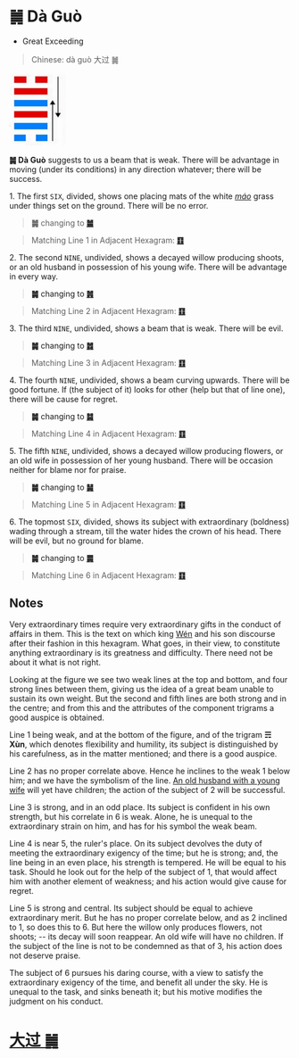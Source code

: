 # ䷛ Dà Guò

* Great Exceeding

> Chinese: dà guò 大过 ䷛

<a id="p-116"/>

<img src="../shapes/28.10.png" width="101" alt="大过">

**䷛ Dà Guò** suggests to us a beam that is weak. There will be advantage in moving (under its conditions) in any direction whatever; there will be success.

1.<a id="28.1"/> The first `SIX`, divided, shows one placing mats of the white [*máo*](https://ctext.org/dictionary.pl?if=en&char=茅) grass under things set on the ground. There will be no error.

> **䷛** changing to [**䷪**](e5a4acguai.md)

> Matching Line 1 in Adjacent Hexagram: [**䷚**](e9a290yi.md#27.1)

<a id="p-117"/>

2.<a id="28.2"/> The second `NINE`, undivided, shows a decayed willow producing shoots, or an old husband in possession of his young wife. There will be advantage in every way.

> **䷛** changing to [**䷞**](e592b8xian.md)

> Matching Line 2 in Adjacent Hexagram: [**䷚**](e9a290yi.md#27.2)

3.<a id="28.3"/> The third `NINE`, undivided, shows a beam that is weak. There will be evil.

> **䷛** changing to [**䷮**](e59bb0kun.md)

> Matching Line 3 in Adjacent Hexagram: [**䷚**](e9a290yi.md#27.3)

4.<a id="28.4"/> The fourth `NINE`, undivided, shows a beam curving upwards. There will be good fortune. If (the subject of it) looks for other (help but that of line one), there will be cause for regret.

> **䷛** changing to [**䷯**](e4ba95jing.md)

> Matching Line 4 in Adjacent Hexagram: [**䷚**](e9a290yi.md#27.4)

5.<a id="28.5"/> The fifth `NINE`, undivided, shows a decayed willow producing flowers, or an old wife in possession of her young husband. There will be occasion neither for blame nor for praise.

> **䷛** changing to [**䷟**](e68192heng.md)

> Matching Line 5 in Adjacent Hexagram: [**䷚**](e9a290yi.md#27.5)

6.<a id="28.6"/> The topmost `SIX`, divided, shows its subject with extraordinary (boldness) wading through a stream, till the water hides the crown of his head. There will be evil, but no ground for blame.

> **䷛** changing to [**䷫**](e5a7a4gou.md)

> Matching Line 6 in Adjacent Hexagram: [**䷚**](e9a290yi.md#27.6)

## Notes

Very extraordinary times require very extraordinary gifts in the conduct of affairs in them. This is the text on which king [Wén](https://en.wikipedia.org/wiki/King_Wen_of_Zhou) and his son discourse after their fashion in this hexagram. What goes, in their view, to constitute anything extraordinary is its greatness and difficulty. There need not be about it what is not right.

Looking at the figure we see two weak lines at the top and bottom, and four strong lines between them, giving us the idea of a great beam unable to sustain its own weight. But the second and fifth lines are both strong and in the centre; and from this and the attributes of the component trigrams a good auspice is obtained.

Line 1 being weak, and at the bottom of the figure, and of the trigram **☴ Xùn**, which denotes flexibility and humility, its subject is distinguished by his carefulness, as in the matter mentioned; and there is a good auspice.

Line 2 has no proper correlate above. Hence he inclines to the weak 1 below him; and we have the symbolism of the line. [An old husband with a young wife](e59d8ekan.md#p-118) will yet have children; the action of the subject of 2 will be successful.

Line 3 is strong, and in an odd place. Its subject is confident in his own strength, but his correlate in 6 is weak. Alone, he is unequal to the extraordinary strain on him, and has for his symbol the weak beam.

Line 4 is near 5, the ruler's place. On its subject devolves the duty of meeting the extraordinary exigency of the time; but he is strong; and, the line being in an even place, his strength is tempered. He will be equal to his task. Should he look out for the help of the subject of 1, that would affect him with another element of weakness; and his action would give cause for regret.

Line 5 is strong and central. Its subject should be equal to achieve extraordinary merit. But he has no proper correlate below, and as 2 inclined to 1, so does this to 6. But here the willow only produces flowers, not shoots; -- its decay will soon reappear. An old wife will have no children. If the subject of the line is not to be condemned as that of 3, his action does not deserve praise.

The subject of 6 pursues his daring course, with a view to satisfy the extraordinary exigency of the time, and benefit all under the sky. He is unequal to the task, and sinks beneath it; but his motive modifies the judgment on his conduct.

# [大过 ䷛](e5a4a7e8bf87daguo_cn.md)
